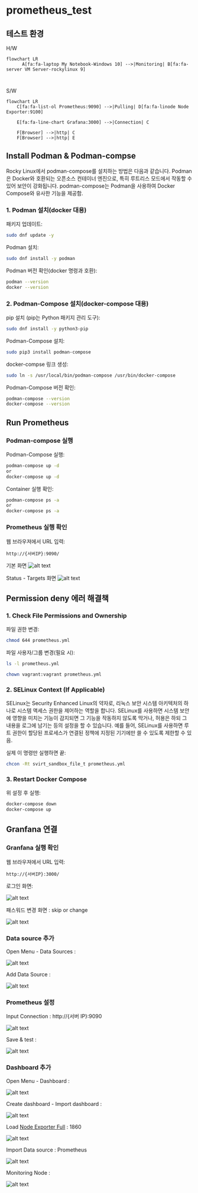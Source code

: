 # prometheus_test

## 테스트 환경
H/W
```mermaid
flowchart LR
      A[fa:fa-laptop My Notebook-Windows 10] -->|Monitoring| B[fa:fa-server VM Server-rockylinux 9]

      
```

S/W 
```mermaid
flowchart LR
    C[fa:fa-list-ol Prometheus:9090] -->|Pulling| D[fa:fa-linode Node Exporter:9100]

    E[fa:fa-line-chart Grafana:3000] -->|Connection| C

    F[Browser] -->|http| C
    F[Browser] -->|http| E
```

## Install Podman & Podman-compse 

Rocky Linux에서 podman-compose를 설치하는 방법은 다음과 같습니다. Podman은 Docker와 호환되는 오픈소스 컨테이너 엔진으로, 특히 루트리스 모드에서 작동할 수 있어 보안이 강화됩니다. podman-compose는 Podman을 사용하여 Docker Compose와 유사한 기능을 제공함.

### 1. Podman 설치(docker 대용)

패키지 업데이트:

```bash
sudo dnf update -y
```

Podman 설치:

```bash
sudo dnf install -y podman
```

Podman 버전 확인(docker 명령과 호환):

```bash
podman --version
docker --version
```

### 2. Podman-Compose 설치(docker-compose 대용)

pip 설치 (pip는 Python 패키지 관리 도구):

```bash
sudo dnf install -y python3-pip
```

Podman-Compose 설치:

```bash
sudo pip3 install podman-compose
```

docker-compse 링크 생성:

```bash
sudo ln -s /usr/local/bin/podman-compose /usr/bin/docker-compose
```

Podman-Compose 버전 확인:

```bash
podman-compose --version
docker-compose --version
```

## Run Prometheus

### Podman-compose 실행

Podman-Compose 실행:

```bash
podman-compose up -d
or
docker-compose up -d
```

Container 실행 확인:

```bash
podman-compose ps -a
or
docker-compose ps -a
```

### Prometheus 실행 확인

웹 브라우져에서 URL 입력:

```
http://{서버IP}:9090/
```
기본 화면
![alt text](./images/image.png)

Status - Targets 화면
![alt text](./images/image-1.png)
## Permission deny 에러 해결책

### 1. Check File Permissions and Ownership
파일 권한 변경:

```bash
chmod 644 prometheus.yml
```

파일 사용자/그룹 변경(필요 시):

```bash
ls -l prometheus.yml
```

```bash
chown vagrant:vagrant prometheus.yml
```

### 2. SELinux Context (If Applicable)

SELinux는 Security Enhanced Linux의 약자로, 리눅스 보안 시스템 아키텍처의 하나로 시스템 액세스 권한을 제어하는 역할을 합니다. SELinux를 사용하면 시스템 보안에 영향을 미치는 기능이 감지되면 그 기능을 작동하지 않도록 막거나, 허용은 하되 그 내용을 로그에 남기는 등의 설정을 할 수 있습니다. 예를 들어, SELinux를 사용하면 루트 권한이 할당된 프로세스가 연결된 정책에 지정된 기기에만 쓸 수 있도록 제한할 수 있음.

실제 이 명령만 실행하면 끝:

```bash
chcon -Rt svirt_sandbox_file_t prometheus.yml
```

### 3. Restart Docker Compose
위 설정 후 실행:

```bash
docker-compose down
docker-compose up
```

## Granfana 연결

### Granfana 실행 확인

웹 브라우져에서 URL 입력:

```
http://{서버IP}:3000/
```
로그인 화면:

![alt text](./images/image-2.png)

패스워드 변경 화면 : skip or change

![alt text](./images/image-3.png)

### Data source 추가

Open Menu - Data Sources : 

![alt text](./images/image-4.png)

Add Data Source : 

![alt text](./images/image-5.png)

### Prometheus 설정

Input Connection : http://{서버 IP}:9090

![alt text](./images/image-6.png)

Save & test :

![alt text](./images/image-7.png)

### Dashboard 추가

Open Menu - Dashboard :

![alt text](./images/image-8.png)


Create dashboard - Import dashboard :

![alt text](./images/image-9.png)

Load [Node Exporter Full](https://grafana.com/grafana/dashboards/1860-node-exporter-full/) : 1860

![alt text](./images/image-10.png)

Import Data source : Prometheus

![alt text](./images/image-11.png)

Monitoring Node :

![alt text](./images/image-12.png)